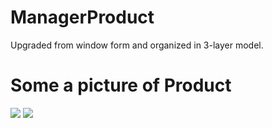 # ManagerProduct
Upgraded from window form and organized in 3-layer model.
# Some a picture of Product
<img src="https://raw.githubusercontent.com/Dia2001/webquanlysinhvien/c444928fdf499abe7ce49d23fcb660756bde5855/IMG/diem.PNG"/>
<img src="https://raw.githubusercontent.com/Dia2001/webquanlysinhvien/c444928fdf499abe7ce49d23fcb660756bde5855/IMG/sinhvien.PNG"/>

